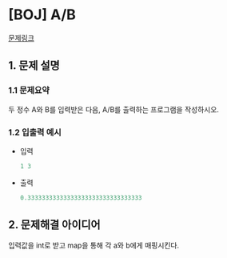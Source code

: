 # [BOJ] A/B

[문제링크](https://www.acmicpc.net/problem/1008)

## 1. 문제 설명
### 1.1 문제요약

두 정수 A와 B를 입력받은 다음, A/B를 출력하는 프로그램을 작성하시오.


### 1.2 입출력 예시

- 입력

  ```python
  1 3
  ```

- 출력

  ```python
  0.33333333333333333333333333333333
  ```


## 2. 문제해결 아이디어
입력값을 int로 받고 map을 통해 각 a와 b에게 매핑시킨다.